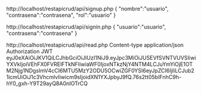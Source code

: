 http://localhost/restapicrud/api/signup.php
{
	"nombre":"usuario",
	"contrasena":"contrasena",
	"rol":"usuario"
}

http://localhost/restapicrud/api/signin.php
{
	"usuario":"usuario",
	"contrasena":"contrasena"
}

http://localhost/restapicrud/api/read.php
Content-type application/json
Authorization JWT eyJ0eXAiOiJKV1QiLCJhbGciOiJIUzI1NiJ9.eyJpc3MiOiJUSEVfSVNTVUVSIiwiYXVkIjoiVEhFX0FVRElFTkNFIiwiaWF0IjoxNTkzNjY4NTM4LCJuYmYiOjE1OTM2Njg1NDgsImV4cCI6MTU5MzY2ODU5OCwiZGF0YSI6eyJpZCI6IjIiLCJub21icmUiOiJ1c3VhcmlvIiwicm9sIjoidXN1YXJpbyJ9fQ.76s2tt05bIFnhC9h-hY0_gxh-Y9T29ayQ8A0nIOTrCQ